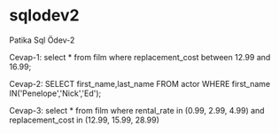 # sqlodev2
Patika Sql Ödev-2

Cevap-1:
select * from film where replacement_cost between 12.99 and 16.99;

Cevap-2:
SELECT first_name,last_name FROM actor WHERE first_name IN('Penelope','Nick','Ed');

Cevap-3:
select * from film where rental_rate in (0.99, 2.99, 4.99) and replacement_cost in (12.99, 15.99, 28.99)
